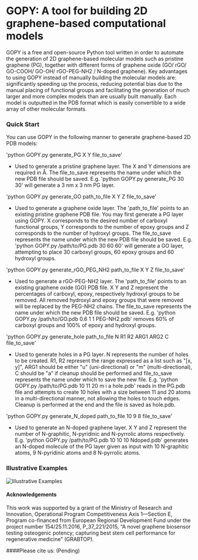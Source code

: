 # GOPY: A tool for building 2D graphene-based computational models

GOPY is a free and open-source Python tool written in order to automate the generation of 2D graphene-based molecular models such as pristine graphene (PG), together with different forms of graphene oxide (GO/ rGO/ GO-COOH/ GO-OH/ rGO-PEG-NH2 / N-doped graphene). Key advantages to using GOPY instead of manually building the molecular models are: significantly speeding up the process, reducing potential bias due to the manual placing of functional groups and facilitating the generation of much larger and more complex models than are usually built manually. Each model is outputted in the PDB format which is easily convertible to a wide array of other molecular formats.

### Quick Start
 You can use GOPY in the following manner to generate graphene-based 2D PDB models:

'python GOPY.py generate_PG X Y file_to_save'  

- Used to generate a pristine graphene layer. The X and Y dimensions are required in Å. The file_to_save represents the name under which the new PDB file should be saved.
E.g. 'python GOPY.py generate_PG 30 30' will generate a 3 nm x 3 nm PG layer. 

'python GOPY.py generate_GO path_to_file X Y Z file_to_save'  

- Used to generate a graphene oxide layer. The 'path_to_file' points to an existing pristine graphene PDB file. You may first generate a PG layer using GOPY. X corresponds to the desired number of carboxyl functional groups, Y corresponds to the number of epoxy groups and Z corresponds to the number of hydroxyl groups. The file_to_save represents the name under which the new PDB file should be saved.
E.g. 'python GOPY.py /path/to/PG.pdb 30 60 60' will generate a GO layer, attempting to place
30 carboxyl groups, 60 epoxy groups and 60 hydroxyl groups.

'python GOPY.py generate_rGO_PEG_NH2 path_to_file X Y Z file_to_save'     

- Used to generate a rGO-PEG-NH2 layer. The 'path_to_file' points to an existing graphene oxide (GO) PDB file. X Y and Z represent the percentages of carboxyl, epoxy, respectively hydroxyl groups to be removed. All removed hydroxyl and epoxy groups that were removed will be replaced by the PEG-NH2 chains. The file_to_save represents the name under which the new PDB file should be saved.
E.g. 'python GOPY.py /path/to/GO.pdb 0.6 1 1 PEG-NH2.pdb' removes 60% of carboxyl groups
and 100% of epoxy and hydroxyl groups.

'python GOPY.py generate_hole path_to_file N R1 R2 ARG1 ARG2 C file_to_save'  

- Used to generate holes in a PG layer. N represents the number of holes to be created. 
R1, R2 represent the range expressed as a list such as "[x, y]", ARG1 should be either
"u" (uni-directional) or "m" (multi-directional), C should be "a" if cleanup should
be performed and file_to_save represents the name under which to save the new file.
E.g. 'python GOPY.py /path/to/PG.pdb 10 11 20 m i a hole.pdb' reads in the PG.pdb file and
attempts to create 10 holes with a size between 11 and 20 atoms in a multi-directional manner,
not allowing the holes to touch edges. Cleanup is performed at the end and the file is saved 
as hole.pdb.

'python GOPY.py generate_N_doped path_to_file 10 9 8 file_to_save' 

- Used to generate an N-doped graphene layer. X Y and Z represent the number of N-graphitic,
N-pyridinic and N-pyrrolic atoms respectively.
E.g. 'python GOPY.py /path/to/PG.pdb 10 10 10 Ndoped.pdb' generates an N-doped molecule of the 
PG layer given as input with 10 N-graphitic atoms, 9 N-pyridinic atoms and 8 N-pyrrolic atoms.  

### Illustrative Examples
![Illustrative Examples](wast2.png)

#### Acknowledgements
This work was supported by a grant of the Ministry of Research and Innovation, Operational Program
Competitiveness Axis 1—Section E, Program co-financed from European Regional Development Fund under the
project number 154/25.11.2016, P_37_221/2015, “A novel graphene biosensor testing osteogenic potency; capturing best stem cell performance for regenerative medicine” (GRABTOP). 

####Please cite us:
(Pending)
